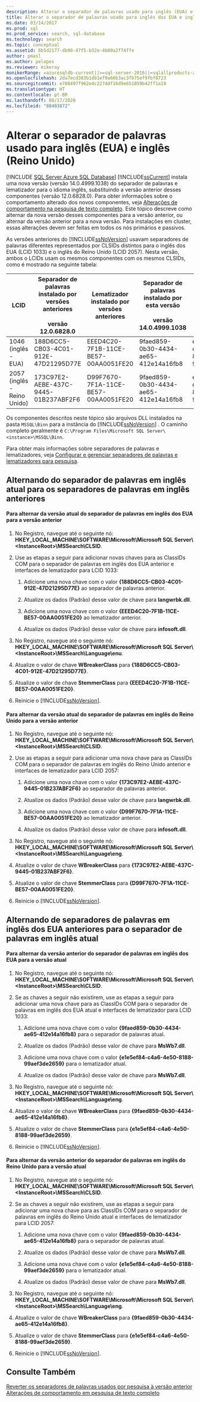 ```yaml
---
description: Alterar o separador de palavras usado para inglês (EUA) e inglês (Reino Unido)
title: Alterar o separador de palavras usado para inglês dos EUA e inglês do Reino Unido | Microsoft Docs
ms.date: 03/14/2017
ms.prod: sql
ms.prod_service: search, sql-database
ms.technology: search
ms.topic: conceptual
ms.assetid: 6b5d2177-db98-47f5-b32e-4b80a2f74ffe
author: pmasl
ms.author: pelopes
ms.reviewer: mikeray
monikerRange: =azuresqldb-current||>=sql-server-2016||=sqlallproducts-allversions||>=sql-server-linux-2017||=azuresqldb-mi-current
ms.openlocfilehash: 2da7ecd383b1db1ef9a66b3ac3fb75ef9fbf8723
ms.sourcegitcommit: e700497f962e4c2274df16d9e651059b42ff1a10
ms.translationtype: HT
ms.contentlocale: pt-BR
ms.lasthandoff: 08/17/2020
ms.locfileid: "88403872"
---
```

# <a name="change-the-word-breaker-used-for-us-english-and-uk-english"></a>Alterar o separador de palavras usado para inglês (EUA) e inglês (Reino Unido)
[!INCLUDE [SQL Server Azure SQL Database](../../includes/applies-to-version/sql-asdb.md)]
  [!INCLUDE[ssCurrent](../../includes/sscurrent-md.md)] instala uma nova versão (versão 14.0.4999.1038) do separador de palavras e lematizador para o idioma inglês, substituindo a versão anterior desses componentes (versão 12.0.6828.0). Para obter informações sobre o comportamento alterado dos novos componentes, veja [Alterações de comportamento na pesquisa de texto completo](https://docs.microsoft.com/sql/relational-databases/search/full-text-search?view=sql-server-ver15). Este tópico descreve como alternar da nova versão desses componentes para a versão anterior, ou alternar da versão anterior para a nova versão. Para instalações em cluster, essas alterações devem ser feitas em todos os nós primários e passivos.  
  
 As versões anteriores do [!INCLUDE[ssNoVersion](../../includes/ssnoversion-md.md)] usavam separadores de palavras diferentes representados por CLSIDs distintos para o inglês dos EUA (LCID 1033) e o inglês do Reino Unido (LCID 2057). Nesta versão, ambos o LCIDs usam os mesmos componentes com os mesmos CLSIDs, como é mostrado na seguinte tabela:  
  
|LCID|Separador de palavras instalado por versões anteriores<br /><br /> versão 12.0.6828.0|Lematizador instalado por versões anteriores|Separador de palavras instalado por esta versão<br /><br /> versão 14.0.4999.1038|Lematizador instalado por esta versão|  
|----------|-------------------------------------------------------------------------|--------------------------------------------|-----------------------------------------------------------------------|---------------------------------------|  
|1046<br />(inglês - EUA)|188D6CC5-CB03-4C01-912E-47D21295D77E|EEED4C20-7F1B-11CE-BE57-00AA0051FE20|9faed859-0b30-4434-ae65-412e14a16fb8|e1e5ef84-c4a6-4e50-8188-99aef3de2659|  
|2057<br />(inglês - Reino Unido)|173C97E2-AEBE-437C-9445-01B237ABF2F6|D99F7670-7F1A-11CE-BE57-00AA0051FE20|9faed859-0b30-4434-ae65-412e14a16fb8|e1e5ef84-c4a6-4e50-8188-99aef3de2659|  
  
 Os componentes descritos neste tópico são arquivos DLL instalados na pasta `MSSQL\Binn` para a instância do [!INCLUDE[ssNoVersion](../../includes/ssnoversion-md.md)] . O caminho completo geralmente é `C:\Program Files\Microsoft SQL Server\<instance>\MSSQL\Binn`.  
  
 Para obter mais informações sobre separadores de palavras e lematizadores, veja [Configurar e gerenciar separadores de palavras e lematizadores para pesquisa](../../relational-databases/search/configure-and-manage-word-breakers-and-stemmers-for-search.md).  
  
## <a name="switching-from-the-current-english-word-breaker-to-the-previous-english-word-breakers"></a>Alternando do separador de palavras em inglês atual para os separadores de palavras em inglês anteriores  
  
#### <a name="to-switch-from-the-current-version-of-the-us-english-word-breaker-to-the-previous-version"></a>Para alternar da versão atual do separador de palavras em inglês dos EUA para a versão anterior  
  
1.  No Registro, navegue até o seguinte nó: **HKEY_LOCAL_MACHINE\SOFTWARE\Microsoft\Microsoft SQL Server\\<InstanceRoot\>\MSSearch\CLSID**.  
  
2.  Use as etapas a seguir para adicionar novas chaves para as ClassIDs COM para o separador de palavras em inglês dos EUA anterior e interfaces de lematizador para LCID 1033:  
  
    1.  Adicione uma nova chave com o valor **{188D6CC5-CB03-4C01-912E-47D21295D77E}** ao separador de palavras anterior.  
  
    2.  Atualize os dados (Padrão) desse valor de chave para **langwrbk.dll**.  
  
    3.  Adicione uma nova chave com o valor **{EEED4C20-7F1B-11CE-BE57-00AA0051FE20}** ao lematizador anterior.  
  
    4.  Atualize os dados (Padrão) desse valor de chave para **infosoft.dll**.  
  
3.  No Registro, navegue até o seguinte nó: **HKEY_LOCAL_MACHINE\SOFTWARE\Microsoft\Microsoft SQL Server\\<InstanceRoot\>\MSSearch\Language\enu**.  
  
4.  Atualize o valor de chave **WBreakerClass** para **{188D6CC5-CB03-4C01-912E-47D21295D77E}**.  
  
5.  Atualize o valor de chave **StemmerClass** para **{EEED4C20-7F1B-11CE-BE57-00AA0051FE20}**.  
  
6.  Reinicie o [!INCLUDE[ssNoVersion](../../includes/ssnoversion-md.md)].  

#### <a name="to-switch-from-the-current-version-of-the-uk-english-word-breaker-to-the-previous-version"></a>Para alternar da versão atual do separador de palavras em inglês do Reino Unido para a versão anterior  
  
1.  No Registro, navegue até o seguinte nó: **HKEY_LOCAL_MACHINE\SOFTWARE\Microsoft\Microsoft SQL Server\\<InstanceRoot\>\MSSearch\CLSID**.  
  
2.  Use as etapas a seguir para adicionar uma nova chave para as ClassIDs COM para o separador de palavras em inglês do Reino Unido anterior e interfaces de lematizador para LCID 2057:  
  
    1.  Adicione uma nova chave com o valor **{173C97E2-AEBE-437C-9445-01B237ABF2F6}** ao separador de palavras anterior.  
  
    2.  Atualize os dados (Padrão) desse valor de chave para **langwrbk.dll**.  
  
    3.  Adicione uma nova chave com o valor **{D99F7670-7F1A-11CE-BE57-00AA0051FE20}** ao lematizador anterior.  
  
    4.  Atualize os dados (Padrão) desse valor de chave para **infosoft.dll**.  
  
3.  No Registro, navegue até o seguinte nó: **HKEY_LOCAL_MACHINE\SOFTWARE\Microsoft\Microsoft SQL Server\\<InstanceRoot\>\MSSearch\Language\eng**.  
  
4.  Atualize o valor de chave **WBreakerClass** para **{173C97E2-AEBE-437C-9445-01B237ABF2F6}**.  
  
5.  Atualize o valor de chave **StemmerClass** para **{D99F7670-7F1A-11CE-BE57-00AA0051FE20}**.  
  
6.  Reinicie o [!INCLUDE[ssNoVersion](../../includes/ssnoversion-md.md)].  
  
## <a name="switching-back-from-the-previous-english-word-breakers-to-the-current-english-word-breaker"></a>Alternando de separadores de palavras em inglês dos EUA anteriores para o separador de palavras em inglês atual  
  
#### <a name="to-switch-back-from-the-previous-version-of-the-us-english-word-breaker-to-the-current-version"></a>Para alternar da versão anterior do separador de palavras em inglês dos EUA para a versão atual  
  
1.  No Registro, navegue até o seguinte nó: **HKEY_LOCAL_MACHINE\SOFTWARE\Microsoft\Microsoft SQL Server\\<InstanceRoot\>\MSSearch\CLSID**.  
  
2.  Se as chaves a seguir não existirem, use as etapas a seguir para adicionar uma nova chave para as ClassIDs COM para o separador de palavras em inglês dos EUA atual e interfaces de lematizador para LCID 1033:  
  
    1.  Adicione uma nova chave com o valor **{9faed859-0b30-4434-ae65-412e14a16fb8}** para o separador de palavras atual.  
  
    2.  Atualize os dados (Padrão) desse valor de chave para **MsWb7.dll**.  
  
    3.  Adicione uma nova chave com o valor **{e1e5ef84-c4a6-4e50-8188-99aef3de2659}** para o lematizador atual.  
  
    4.  Atualize os dados (Padrão) desse valor de chave para **MsWb7.dll**.  
  
3.  No Registro, navegue até o seguinte nó: **HKEY_LOCAL_MACHINE\SOFTWARE\Microsoft\Microsoft SQL Server\\<InstanceRoot\>\MSSearch\Language\eng**.  
  
4.  Atualize o valor de chave **WBreakerClass** para **{9faed859-0b30-4434-ae65-412e14a16fb8}**.  
  
5.  Atualize o valor de chave **StemmerClass** para **{e1e5ef84-c4a6-4e50-8188-99aef3de2659}**.  
  
6.  Reinicie o [!INCLUDE[ssNoVersion](../../includes/ssnoversion-md.md)].  
  
#### <a name="to-switch-back-from-the-previous-version-of-the-uk-english-word-breaker-to-the-current-version"></a>Para alternar da versão anterior do separador de palavras em inglês do Reino Unido para a versão atual  
  
1.  No Registro, navegue até o seguinte nó: **HKEY_LOCAL_MACHINE\SOFTWARE\Microsoft\Microsoft SQL Server\\<InstanceRoot\>\MSSearch\CLSID**.  
  
2.  Se as chaves a seguir não existirem, use as etapas a seguir para adicionar uma nova chave para as ClassIDs COM para o separador de palavras em inglês do Reino Unido atual e interfaces de lematizador para LCID 2057:  
  
    1.  Adicione uma nova chave com o valor **{9faed859-0b30-4434-ae65-412e14a16fb8}** para o separador de palavras atual.  
  
    2.  Atualize os dados (Padrão) desse valor de chave para **MsWb7.dll**.  
  
    3.  Adicione uma nova chave com o valor **{e1e5ef84-c4a6-4e50-8188-99aef3de2659}** para o lematizador atual.  
  
    4.  Atualize os dados (Padrão) desse valor de chave para **MsWb7.dll**.  
  
3.  No Registro, navegue até o seguinte nó: **HKEY_LOCAL_MACHINE\SOFTWARE\Microsoft\Microsoft SQL Server\\<InstanceRoot\>\MSSearch\Language\eng**.  
  
4.  Atualize o valor de chave **WBreakerClass** para **{9faed859-0b30-4434-ae65-412e14a16fb8}**.  
  
5.  Atualize o valor de chave **StemmerClass** para **{e1e5ef84-c4a6-4e50-8188-99aef3de2659}**.  
  
6.  Reinicie o [!INCLUDE[ssNoVersion](../../includes/ssnoversion-md.md)].  
  
## <a name="see-also"></a>Consulte Também  
 [Reverter os separadores de palavras usados por pesquisa à versão anterior](../../relational-databases/search/revert-the-word-breakers-used-by-search-to-the-previous-version.md)   
 [Alterações de comportamento em pesquisa de texto completo](https://docs.microsoft.com/sql/relational-databases/search/full-text-search?view=sql-server-ver15)  
  
  
